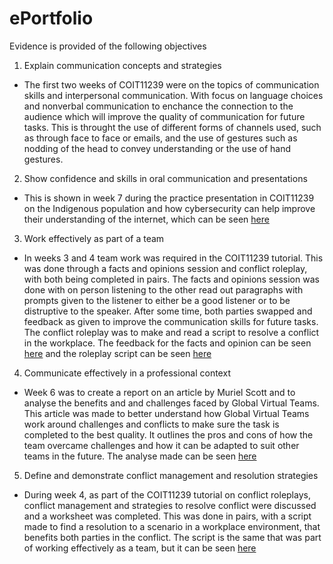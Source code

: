 # ePortfolio
Evidence is provided of the following objectives
1. Explain communication concepts and strategies
- The first two weeks of COIT11239 were on the topics of communication skills and interpersonal communication. With focus on language choices and nonverbal communication to enchance the connection to the audience which will improve the quality of communication for future tasks. This is throught the use of different forms of channels used, such as through face to face or emails, and the use of gestures such as nodding of the head to convey understanding or the use of hand gestures. 
2. Show confidence and skills in oral communication and presentations
 - This is shown in week 7 during the practice presentation in COIT11239 on the Indigenous population and how cybersecurity can help improve their understanding of the internet, which can be seen [here](https://drive.google.com/file/d/1rjRzehTc6KJjPth90jd7h2z7tf0ov_Vb/view?usp=)
3. Work effectively as part of a team
- In weeks 3 and 4 team work was required in the COIT11239 tutorial. This was done through a facts and opinions session and conflict roleplay, with both being completed in pairs. The facts and opinions session was done with on person listening to the other read out paragraphs with prompts given to the listener to either be a good listener or to be distruptive to the speaker. After some time, both parties swapped and feedback as given to improve the communication skills for future tasks. The conflict roleplay was to make and read a script to resolve a conflict in the workplace. The feedback for the facts and opinion can be seen [here](https://github.com/zaccannnon2613/ePortfolio/blob/112a7ab9505479847e80b02a7d6c92c0228ef638/Reflection%20wk3.docx) and the roleplay script can be seen [here](https://github.com/zaccannnon2613/ePortfolio/blob/112a7ab9505479847e80b02a7d6c92c0228ef638/Week5%20Conflict%20Scenario%20(1)%20(1).docx)
4. Communicate effectively in a professional context
 - Week 6 was to create a report on an article by Muriel Scott and to analyse the benefits and and challenges faced by Global Virtual Teams. This article was made to better understand how Global Virtual Teams work around challenges and conflicts to make sure the task is completed to the best quality. It outlines the pros and cons of how the team overcame challenges and how it can be adapted to suit other teams in the future. The analyse made can be seen [here](https://github.com/zaccannnon2613/ePortfolio/blob/1dc1efea3ebc9cb1525629594609a23ab61b0980/Assessment%203.docx)
 5. Define and demonstrate conflict management and resolution strategies
 - During week 4, as part of the COIT11239 tutorial on conflict roleplays, conflict management and strategies to resolve conflict were discussed and a worksheet was completed. This was done in pairs, with a script made to find a resolution to a scenario in a workplace environment, that benefits both parties in the conflict. The script is the same that was part of working effectively as a team, but it can be seen [here](https://github.com/zaccannnon2613/ePortfolio/blob/112a7ab9505479847e80b02a7d6c92c0228ef638/Week5%20Conflict%20Scenario%20(1)%20(1).docx)
